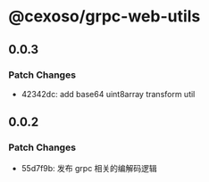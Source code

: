 # @cexoso/grpc-web-utils

## 0.0.3

### Patch Changes

- 42342dc: add base64 uint8array transform util

## 0.0.2

### Patch Changes

- 55d7f9b: 发布 grpc 相关的编解码逻辑
